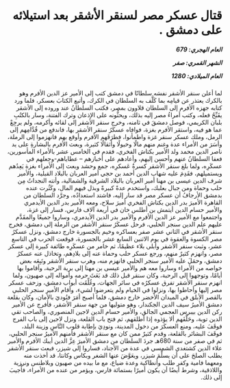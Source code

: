 <h1 dir="rtl">قتال عسكر مصر لسنقر الأشقر بعد استيلائه على دمشق .</h1>

<h5 dir="rtl">العام الهجري:  679

الشهر القمري: صفر

العام الميلادي: 1280</h5>

<p dir="rtl">لما أعلن سنقر الأشقر نفسَه سلطانًا في دمشق كتب إلى الأمير عز الدين الأفرم وهو بالكرك يعتذر عن قيامِه بما كَلَّف به السلطان في الكرك، وأتبع الكتابَ بعسكر، فلما ورد كتابه جهزه الأفرم إلى السلطان قلاوون بمصر، فكتب السلطانُ عند وروده إلى الأشقر يقَبِّحُ فعله، وكتب أمراءُ مصر إليه بذلك، ويحثُّونه على الإذعان وترك الفتنة، وسار بالكتُبِ بلبان الكريمي، فوصل دمشقَ في ثامنه، وخرج سنقر الأشقر إلى لقائه وأكرمه، ولم يرجِعْ عما هو فيه، واستقر الأفرم بغزة، فوافاه عسكَرُ سنقر الأشقر بها، فاندفع من قُدَّامِهم إلى الرمل، وملك عسكر سنقر غزة واطمأنوا، فطرَقَهم الأفرم وأوقع بهم فانهزموا إلى الرملة، وأسَرَ من الأمراء عدة وغنم منهم مالًا وخيولًا وأثقالًا كثيرة، وبعث الأفرم بالبشارةِ على يد ناصر الدين محمد ولد الأمير بكتاش الفخري، فقدم في الخامس عشر بالأمراء المأسورين، فعفا السلطانُ عنهم وأحسن إليهم، وأعادهم على أخبازهم – عطاياهم-وجعلهم في عسكَرِه، ولما بلغ سنقر الأشقر كسرةُ عَسكرِه، جمع وحشد وبعث إلى الأمراء بغزة يَعِدُهم ويستميلهم، فقَدِمَ عليه شهاب الدين أحمد بن حجي أمير العربان بالبلاد القبلية، والأمير شرف الدين عيسى بن مهنا أمير العربان بالبلاد الشرقية والشمالية، وأتته النجداتُ مِن حلب وحماة ومن جبال بعلبك، واستخدم عدةً كبيرةً وبذل فيهم المال، وكَثُرت عنده بدمشق الأرجافُ أن عسكر مصر قد سار إليه، فاشتد استعدادُه، وجرَّد السلطان من القاهرة الأميرَ بدر الدين بكتاش الفخري أميرَ سلاح، ومعه الأمير بدر الدين الأيدمري والأمير حسام الدين أيتمش بن أطلس خان في أربعة آلاف فارس، فسار إلى غزة، واجتمعوا مع الأمير عز الدين الأفرم والأمير بدر الدين الأيدمري، وساروا جميعًا والمقَدَّم عليهم علم الدين سنجر الحلبي، فرحل عسكَرُ سنقر الأشقر من الرملة إلى دمشق، فخرج سنقر الأشقر في الثاني عشر صفر بعساكره وخيم بالجسورة خارج دمشق، ونزل عسكرُ مصر الكسوة والعقوة في يوم الاثنين السابع عشر بالجسورة، فوقعت الحرب في التاسع عشر، وثبت سنقر الأشقر وأبلى بلاء عظيمًا، ثم خامر من عسكَرِه طائفة كبيرة إلى عسكر مصر، وانهزم كثيرٌ منهم، ورجع عسكر حلب وحماة عنه إلى بلادِهم، وتخاذل عنه عسكرُ دمشق، وحمَلَ عليه الأمير سنجر الحلبي فانهزم منه، وهرب سنقر الأشقر وتَبِعَه بعض خواصه من الأمراء وساروا معه هم والأمير عيسى بن مهنا إلى برية الرحبة، وأقاموا بها أيامًا، وتوجهوا إلى الرحبة، وكان سنقر قبل ذلك قد بَعَثَ حرمه وأمواله إلى صهيون، ولما انهزم سنقر الأشقر تفرق عسكرُه في سائر الجهات، وغُلِّقَت أبواب دمشق، وزحف عسكر مصر إليها وأحاطوا بها، ونزلوا في الخيام ولم يتعرضوا لشيء، وأقام الأمير سنجر الحلبي بالقصر الأبلق في الميدان الأخضر خارج دمشق، فلما أصبح أمَرَ فنُوديَ بالأمان، وكان بقلعة دمشق الأميرُ سيف الدين الجكندار، وهو متوليها من جهة سنقر الأشقر، فأفرج عن الأمير ركن الدين بيبرس العجمي الجالق، والأمير حسام الدين لاجين المنصوري، والصاحب تقي الدين توبة، وحَلَّفَهم ألا يؤذوه إذا أطلقهم، ثم فتح باب القلعة، ونزل لاجين إلى باب الفرج فوقَفَ عليه، ومنع العسكَرَ من دخول المدينة، ونودِيَ بإطابة قلوب النَّاسِ وزينة البلد، فوقَفَ البشائر بالقلعة، وقدم كثيرٌ ممن كان مع سنقر الأشقر فأمنهم الأميرُ سنجر الحلبي، ثم في صفر من سنة 680هـ جردَ السلطان من دمشق الأميرَ عِزَّ الدين أيبك الأفرم والأمير علاء الدين كشتغدي الشمسي في عدة من الأجناد، فساروا إلى شيزر، فبعث سنقر الأشقر يطلب الصلحَ على أن يسلِّمَ شيزر، ويعَوَّضَ عنها الشغر وبكاس وكانتا، قد أخذت منه ومعهما فامية وكفر طلب وأنطاكية وعدة ضياع، مع ما بيده من صهيون وبلاطنس ونرزية واللاذقية، وشرط أيضًا أن يكون أميرًا بستمائة فارس، ويؤمر من عنده من الأمراء، فأُجيبَ إلى ذلك.</p></br>
